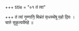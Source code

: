 +++
title = "०१ तं त्वा"

+++
तं त्वा॑ नृ॒म्णानि॒ बिभ्र॑तं स॒धस्थे॑षु म॒हो दि॒वः ।  
चारुं॑ सुकृ॒त्यये॑महे ॥